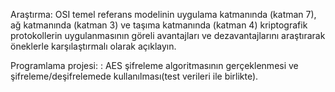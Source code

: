 Araştırma: OSI temel referans modelinin uygulama katmanında (katman 7), ağ katmanında (katman
3) ve taşıma katmanında (katman 4) kriptografik protokollerin uygulanmasının göreli avantajları ve
dezavantajlarını araştırarak öneklerle karşılaştırmalı olarak açıklayın.

Programlama projesi: : 
AES şifreleme algoritmasının gerçeklenmesi ve şifreleme/deşifrelemede kullanılması(test verileri
ile birlikte). 
